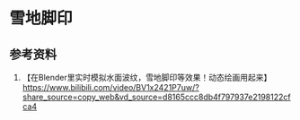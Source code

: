# 雪地脚印

## 参考资料
1. 【在Blender里实时模拟水面波纹，雪地脚印等效果！动态绘画用起来】 https://www.bilibili.com/video/BV1x2421P7uw/?share_source=copy_web&vd_source=d8165ccc8db4f797937e2198122cfca4